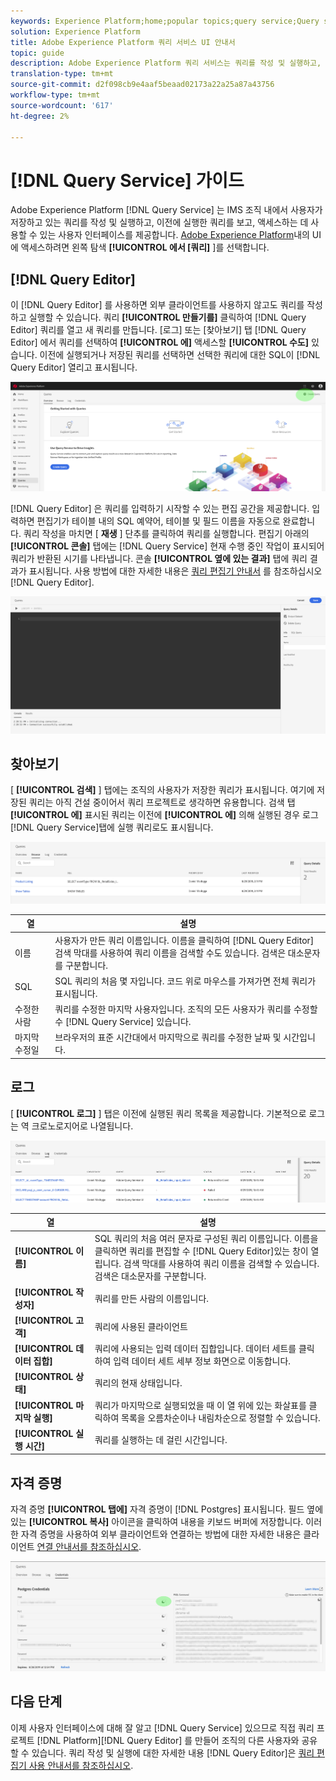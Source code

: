 ```yaml
---
keywords: Experience Platform;home;popular topics;query service;Query service;query;query editor;Query Editor;Query editor;
solution: Experience Platform
title: Adobe Experience Platform 쿼리 서비스 UI 안내서
topic: guide
description: Adobe Experience Platform 쿼리 서비스는 쿼리를 작성 및 실행하고, 이전에 실행된 쿼리를 보고, IMS 조직 내에서 사용자가 저장한 쿼리에 액세스하는 데 사용할 수 있는 사용자 인터페이스를 제공합니다.
translation-type: tm+mt
source-git-commit: d2f098cb9e4aaf5beaad02173a22a25a87a43756
workflow-type: tm+mt
source-wordcount: '617'
ht-degree: 2%

---
```



# [!DNL Query Service] 가이드

Adobe Experience Platform [!DNL Query Service] 는 IMS 조직 내에서 사용자가 저장하고 있는 쿼리를 작성 및 실행하고, 이전에 실행한 쿼리를 보고, 액세스하는 데 사용할 수 있는 사용자 인터페이스를 제공합니다. [Adobe Experience Platform][platform-ui]내의 UI에 액세스하려면 왼쪽 탐색 **[!UICONTROL 에서 [쿼리]** ]를 선택합니다.

## [!DNL Query Editor]

이 [!DNL Query Editor] 를 사용하면 외부 클라이언트를 사용하지 않고도 쿼리를 작성하고 실행할 수 있습니다. 쿼리 **[!UICONTROL 만들기를]** 클릭하여 [!DNL Query Editor] 쿼리를 열고 새 쿼리를 만듭니다. [로그] 또는 [찾아보기] 탭 [!DNL Query Editor] 에서 쿼리를 선택하여 **[!UICONTROL 에]** 액세스할 **[!UICONTROL 수도]** 있습니다. 이전에 실행되거나 저장된 쿼리를 선택하면 선택한 쿼리에 대한 SQL이 [!DNL Query Editor] 열리고 표시됩니다.

![이미지](../images/queries/ui-overview/overview.png)

[!DNL Query Editor] 은 쿼리를 입력하기 시작할 수 있는 편집 공간을 제공합니다. 입력하면 편집기가 테이블 내의 SQL 예약어, 테이블 및 필드 이름을 자동으로 완료합니다. 쿼리 작성을 마치면 [ **재생** ] 단추를 클릭하여 쿼리를 실행합니다. 편집기 아래의 **[!UICONTROL 콘솔]** 탭에는 [!DNL Query Service] 현재 수행 중인 작업이 표시되어 쿼리가 반환된 시기를 나타냅니다. 콘솔 **[!UICONTROL 옆에 있는 결과]** 탭에 쿼리 결과가 표시됩니다. 사용 방법에 대한 자세한 내용은 [쿼리 편집기 안내서][query-editor] 를 참조하십시오 [!DNL Query Editor].

![이미지](../images/queries/ui-overview/query-editor.png)

## 찾아보기

[ **[!UICONTROL 검색]** ] 탭에는 조직의 사용자가 저장한 쿼리가 표시됩니다. 여기에 저장된 쿼리는 아직 건설 중이어서 쿼리 프로젝트로 생각하면 유용합니다. 검색 탭 **[!UICONTROL 에]** 표시된 쿼리는 이전에 **[!UICONTROL 에]** 의해 실행된 경우 로그 [!DNL Query Service]탭에 실행 쿼리로도 표시됩니다.

![이미지](../images/queries/ui-overview/browse.png)

| 열 | 설명 |
| --- | --- |
| 이름 | 사용자가 만든 쿼리 이름입니다. 이름을 클릭하여 [!DNL Query Editor] 검색 막대를 사용하여 쿼리 이름을 검색할 수도 있습니다. 검색은 대소문자를 구분합니다. |
| SQL | SQL 쿼리의 처음 몇 자입니다. 코드 위로 마우스를 가져가면 전체 쿼리가 표시됩니다. |
| 수정한 사람 | 쿼리를 수정한 마지막 사용자입니다. 조직의 모든 사용자가 쿼리를 수정할 수 [!DNL Query Service] 있습니다. |
| 마지막 수정일 | 브라우저의 표준 시간대에서 마지막으로 쿼리를 수정한 날짜 및 시간입니다. |

## 로그

[ **[!UICONTROL 로그]** ] 탭은 이전에 실행된 쿼리 목록을 제공합니다. 기본적으로 로그는 역 크로노로지어로 나열됩니다.

![이미지](../images/queries/ui-overview/log.png)

| 열 | 설명 |
| --- | --- |
| **[!UICONTROL 이름]** | SQL 쿼리의 처음 여러 문자로 구성된 쿼리 이름입니다. 이름을 클릭하면 쿼리를 편집할 수 [!DNL Query Editor]있는 창이 열립니다. 검색 막대를 사용하여 쿼리 이름을 검색할 수 있습니다. 검색은 대소문자를 구분합니다. |
| **[!UICONTROL 작성자]** | 쿼리를 만든 사람의 이름입니다. |
| **[!UICONTROL 고객]** | 쿼리에 사용된 클라이언트 |
| **[!UICONTROL 데이터 집합]** | 쿼리에 사용되는 입력 데이터 집합입니다. 데이터 세트를 클릭하여 입력 데이터 세트 세부 정보 화면으로 이동합니다. |
| **[!UICONTROL 상태]** | 쿼리의 현재 상태입니다. |
| **[!UICONTROL 마지막 실행]** | 쿼리가 마지막으로 실행되었을 때 이 열 위에 있는 화살표를 클릭하여 목록을 오름차순이나 내림차순으로 정렬할 수 있습니다. |
| **[!UICONTROL 실행 시간]** | 쿼리를 실행하는 데 걸린 시간입니다. |

## 자격 증명

자격 증명 **[!UICONTROL 탭에]** 자격 증명이 [!DNL Postgres] 표시됩니다. 필드 옆에 있는 **[!UICONTROL 복사]** 아이콘을 클릭하여 내용을 키보드 버퍼에 저장합니다. 이러한 자격 증명을 사용하여 외부 클라이언트와 연결하는 방법에 대한 자세한 내용은 클라이언트 [연결 안내서를 참조하십시오][connect-clients].

![이미지](../images/queries/ui-overview/credentials.png)

## 다음 단계

이제 사용자 인터페이스에 대해 잘 알고 [!DNL Query Service] 있으므로 직접 쿼리 프로젝트 [!DNL Platform][!DNL Query Editor] 를 만들어 조직의 다른 사용자와 공유할 수 있습니다. 쿼리 작성 및 실행에 대한 자세한 내용 [!DNL Query Editor]은 [쿼리 편집기 사용 안내서를 참조하십시오][query-editor].

[platform-ui]: https://platform.adobe.com
[query-editor]: user-guide.md
[connect-clients]: ../clients/overview.md
